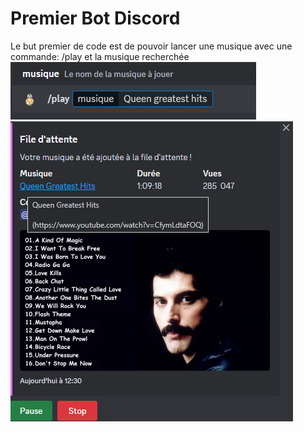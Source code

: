# Premier Bot Discord 

Le but premier de code est de pouvoir lancer une musique avec une commande:  /play et la musique recherchée 
<img src="https://github.com/Cirec-Coder/cirec_bot/blob/main/img/img.png"/><br/>
<img src="https://github.com/Cirec-Coder/cirec_bot/blob/main/img/img1.png"/>
